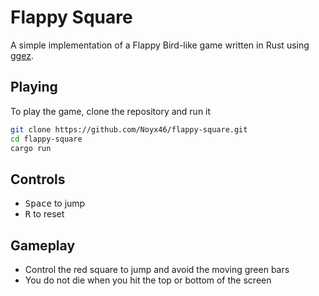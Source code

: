 # Flappy Square
A simple implementation of a Flappy Bird-like game written in Rust using [ggez](https://github.com/ggez/ggez).

## Playing
To play the game, clone the repository and run it

```sh
git clone https://github.com/Noyx46/flappy-square.git
cd flappy-square
cargo run
```

## Controls
* <kbd>Space</kbd> to jump
* <kbd>R</kbd> to reset

## Gameplay
* Control the red square to jump and avoid the moving green bars
* You do not die when you hit the top or bottom of the screen

